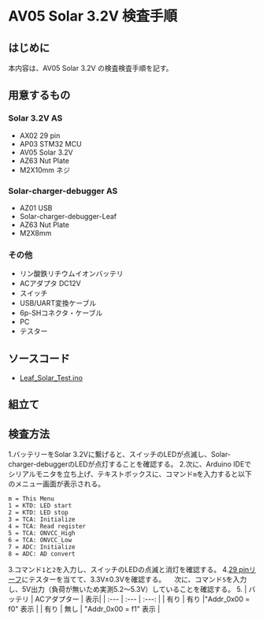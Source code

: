 # AV05 Solar 3.2V 検査手順
## はじめに
本内容は、AV05 Solar 3.2V の検査検査手順を記す。
## 用意するもの
### Solar 3.2V AS
* AX02 29 pin
* AP03 STM32 MCU  
* AV05 Solar 3.2V
* AZ63 Nut Plate
* M2X10mm ネジ
### Solar-charger-debugger AS
* AZ01 USB
* Solar-charger-debugger-Leaf
* AZ63 Nut Plate
* M2X8mm
### その他
* リン酸鉄リチウムイオンバッテリ
* ACアダプタ DC12V
* スイッチ
* USB/UART変換ケーブル
* 6p-SHコネクタ・ケーブル
* PC
* テスター
## ソースコード
* [Leaf_Solar_Test.ino](https://github.com/Leafony/Sample-Sketches/blob/master/Leaf_Solar_Test/Leaf_Solar_Test.ino)
## 組立て

## 検査方法
1.バッテリーをSolar 3.2Vに繋げると、スイッチのLEDが点滅し、Solar-charger-debuggerのLEDが点灯することを確認する。
2.次に、Arduino IDEでシリアルモニタを立ち上げ、テキストボックスに、コマンド`m`を入力すると以下のメニュー画面が表示される。
 ```
 m = This Menu
 1 = KTD: LED start
 2 = KTD: LED stop
 3 = TCA: Initialize
 4 = TCA: Read register
 5 = TCA: ONVCC_High
 6 = TCA: ONVCC_Low
 7 = ADC: Initialize
 8 = ADC: AD convert
 ```
3.コマンド`1`と`2`を入力し、スイッチのLEDの点滅と消灯を確認する。
4.[29 pinリーフ](https://docs.leafony.com/docs/leaf/extension/ax02/#%E3%83%94%E3%83%B3%E9%85%8D%E7%BD%AE)にテスターを当てて、3.3V±0.3Vを確認する。
　次に、コマンド`5`を入力し、5V出力（負荷が無いため実測5.2～5.3V）していることを確認する。
5.
| バッテリ | ACアダプター | 表示|
| :--- | :--- | :---: |
| 有り | 有り |"Addr_0x00 = f0" 表示  |
| 有り | 無し | "Addr_0x00 = f1" 表示 |

